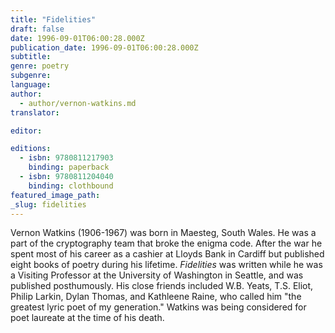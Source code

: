 ```yaml
---
title: "Fidelities"
draft: false
date: 1996-09-01T06:00:28.000Z
publication_date: 1996-09-01T06:00:28.000Z
subtitle:
genre: poetry
subgenre:
language:
author:
  - author/vernon-watkins.md
translator:

editor:

editions:
  - isbn: 9780811217903
    binding: paperback
  - isbn: 9780811204040
    binding: clothbound
featured_image_path:
_slug: fidelities
---
```


Vernon Watkins (1906-1967) was born in Maesteg, South Wales. He was a part of the cryptography team that broke the enigma code. After the war he spent most of his career as a cashier at Lloyds Bank in Cardiff but published eight books of poetry during his lifetime. _Fidelities_ was written while he was a Visiting Professor at the University of Washington in Seattle, and was published posthumously. His close friends included W.B. Yeats, T.S. Eliot, Philip Larkin, Dylan Thomas, and Kathleene Raine, who called him "the greatest lyric poet of my generation." Watkins was being considered for poet laureate at the time of his death.

